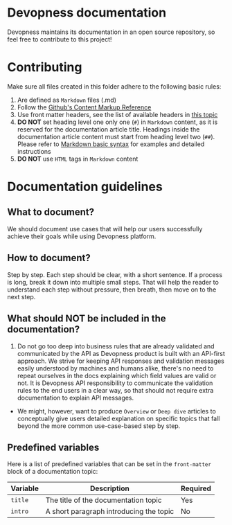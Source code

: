 # Devopness documentation
Devopness maintains its documentation in an open source repository, so feel free to contribute to this project!

# Contributing
Make sure all files created in this folder adhere to the following basic rules:
1. Are defined as `Markdown` files (.md)
1. Follow the [Github's Content Markup Reference](https://github.com/github/docs/blob/main/contributing/content-markup-reference.md)
1. Use front matter headers, see the list of available headers in [this topic](#predefined-variables)
1. **DO NOT** set heading level one only one (`#`) in `Markdown` content, as it is reserved for the documentation article title. Headings inside the documentation article content must start from heading level two (`##`). Please refer to [Markdown basic syntax](https://www.markdownguide.org/basic-syntax/#headings) for examples and detailed instructions
1. **DO NOT** use `HTML` tags in `Markdown` content

# Documentation guidelines
## What to document?
We should document use cases that will help our users successfully achieve their goals while using Devopness platform.

## How to document?
Step by step. Each step should be clear, with a short sentence.
If a process is long, break it down into multiple small steps.
That will help the reader to understand each step without pressure, then breath, then move on to the next step.

## What should NOT be included in the documentation?
1. Do not go too deep into business rules that are already validated and communicated by the API as Devopness product is built with an API-first approach. We strive for keeping API responses and validation messages easily understood by machines and humans alike, there's no need to repeat ourselves in the docs explaining which field values are valid or not.
It is Devopness API responsibility to communicate the validation rules to the end users in a clear way, so that should not require extra documentation to explain API messages.
* We might, however, want to produce `Overview` or `Deep dive` articles to conceptually give users detailed explanation on specific topics that fall beyond the more common use-case-based step by step.

## Predefined variables
Here is a list of predefined variables that can be set in the `front-matter` block of a documentation topic:

| Variable | Description                               | Required       |
|----------|-------------------------------------------|----------------|
| `title`  | The title of the documentation topic      | Yes            |
| `intro`  | A short paragraph introducing the topic   | No             |
